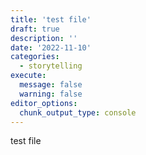 ```yaml
---
title: 'test file'
draft: true
description: ''
date: '2022-11-10'
categories: 
  - storytelling
execute: 
  message: false
  warning: false
editor_options: 
  chunk_output_type: console
---
```

test file
